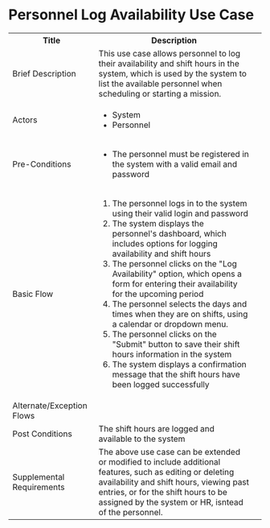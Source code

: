 # Personnel Log Availability Use Case

<table>
  <tr>
    <th> Title </th>
    <th> Description </th>
  </tr>
  <tr>
    <td> Brief Description </td>
    <td>
      This use case allows personnel to log their availability and shift hours in the system, which is used by the system to list the available personnel when scheduling or starting a mission.
    </td>
  </tr>
  <tr>
    <td> Actors </td>
    <td>
      <ul>
          <li>System</li>
          <li>Personnel</li>
      </ul>
    </td>
  </tr>
  <tr>
    <td> Pre-Conditions </td>
    <td>
      <ul>
          <li>The personnel must be registered in the system with a valid email and password</li>
      </ul>
    </td>
  </tr>
  <tr>
    <td> Basic Flow </td>
    <td>
      <ol>
          <li>The personnel logs in to the system using their valid login and password</li>
          <li>The system displays the personnel's dashboard, which includes options for logging availability and shift hours</li>
          <li>The personnel clicks on the "Log Availability" option, which opens a form for entering their availability for the upcoming period</li>
          <li>The personnel selects the days and times when they are on shifts, using a calendar or dropdown menu.</li>
          <li>The personnel clicks on the "Submit" button to save their shift hours information in the system</li>
          <li>The system displays a confirmation message that the shift hours have been logged successfully</li>
      </ol>
    </td>
  </tr>
  <tr>
    <td> Alternate/Exception Flows </td>
    <td>
    </td>
  <tr>
    <td> Post Conditions </td>
    <td>
        The shift hours are logged and available to the system
    <td>
  </tr>
  <tr>
    <td>Supplemental Requirements</td>
    <td>The above use case can be extended or modified to include additional features, such as editing or deleting availability and shift hours, viewing past entries, or for the shift hours to be assigned by the system or HR, isntead of the personnel.</td>
  </tr>
<table>

